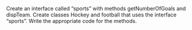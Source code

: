 Create an interface called “sports” with methods getNumberOfGoals and dispTeam. Create classes Hockey and football that uses the interface “sports”. Write the appropriate code for the methods.
